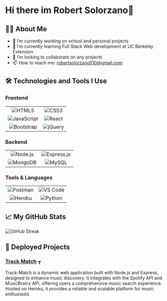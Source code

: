 # Hi there im Robert Solorzano👋

## 👨‍💻 About Me
- 🔭 I’m currently working on school and personal projects
- 📖 I’m currently learning Full Stack Web development at UC Berkeley Extension
- 👯 I’m looking to collaborate on any projects
- 📫 How to reach me: robertsolorzano510@gmail.com

## 🛠️ Technologies and Tools I Use

### Frontend
| | |
|:--:|:--:|
| ![HTML5](https://img.shields.io/badge/-HTML5-E34F26?style=flat-square&logo=html5&logoColor=white) | ![CSS3](https://img.shields.io/badge/-CSS3-1572B6?style=flat-square&logo=css3&logoColor=white) |
| ![JavaScript](https://img.shields.io/badge/-JavaScript-F7DF1E?style=flat-square&logo=javascript&logoColor=black) | ![React](https://img.shields.io/badge/-React-61DAFB?style=flat-square&logo=react&logoColor=black) |
| ![Bootstrap](https://img.shields.io/badge/-Bootstrap-7952B3?style=flat-square&logo=bootstrap&logoColor=white) | ![jQuery](https://img.shields.io/badge/-jQuery-0769AD?style=flat-square&logo=jquery&logoColor=white) |

### Backend
| | |
|:--:|:--:|
| ![Node.js](https://img.shields.io/badge/-Node.js-339933?style=flat-square&logo=nodedotjs&logoColor=white) | ![Express.js](https://img.shields.io/badge/-Express.js-000000?style=flat-square&logo=express&logoColor=white) |
| ![MongoDB](https://img.shields.io/badge/-MongoDB-47A248?style=flat-square&logo=mongodb&logoColor=white) | ![MySQL](https://img.shields.io/badge/-MySQL-4479A1?style=flat-square&logo=mysql&logoColor=white) |

### Tools & Languages
| | |
|:--:|:--:|
| ![Postman](https://img.shields.io/badge/-Postman-FF6C37?style=flat-square&logo=postman&logoColor=white) | ![VS Code](https://img.shields.io/badge/-VS%20Code-007ACC?style=flat-square&logo=visual-studio-code) |
| ![Heroku](https://img.shields.io/badge/-Heroku-430098?style=flat-square&logo=heroku&logoColor=white) | ![Python](https://img.shields.io/badge/-Python-3776AB?style=flat-square&logo=python&logoColor=white) |



## 📈 My GitHub Stats

![GitHub Streak](https://github-readme-streak-stats.herokuapp.com/?user=robertsolorzano)

## 🚀 Deployed Projects
### [Track Match](https://www.trackmatch.net/) <a href="https://www.trackmatch.net/"><img src="https://www.trackmatch.net/assets/images/FullLogo_Transparent_NoBuffer.png" width="14" alt="Track Match Icon" style="vertical-align:middle;"/></a>

Track-Match is a dynamic web application built with Node.js and Express, designed to enhance music discovery. It integrates with the Spotify API and MusicBrainz API, offering users a comprehensive music search experience. Hosted on Heroku, it provides a reliable and scalable platform for music enthusiasts.







